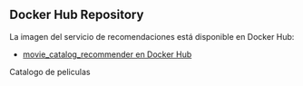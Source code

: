 ## Docker Hub Repository

La imagen del servicio de recomendaciones está disponible en Docker Hub:
- [movie_catalog_recommender en Docker Hub](https://hub.docker.com/r/aitorgonzalo/movie_catalog_recommender)

Catalogo de peliculas
